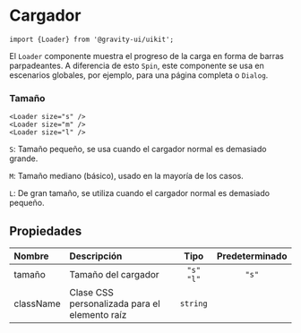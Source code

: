 <!--GITHUB_BLOCK-->

# Cargador

<!--/GITHUB_BLOCK-->

```tsx
import {Loader} from '@gravity-ui/uikit';
```

El `Loader` componente muestra el progreso de la carga en forma de barras parpadeantes. A diferencia de esto `Spin`, este componente se usa en escenarios globales, por ejemplo, para una página completa o `Dialog`.

### Tamaño

<!--LANDING_BLOCK
<ExampleBlock
    code={`
<Loader size="s" />
<Loader size="m" />
<Loader size="l" />
`}
>
    <UIKit.Loader size="s" />
    <UIKit.Loader size="m" />
    <UIKit.Loader size="l" />
</ExampleBlock>
LANDING_BLOCK-->

<!--GITHUB_BLOCK-->

```tsx
<Loader size="s" />
<Loader size="m" />
<Loader size="l" />
```

<!--/GITHUB_BLOCK-->

`S`: Tamaño pequeño, se usa cuando el cargador normal es demasiado grande.

`M`: Tamaño mediano (básico), usado en la mayoría de los casos.

`L`: De gran tamaño, se utiliza cuando el cargador normal es demasiado pequeño.

## Propiedades

| Nombre    | Descripción                                   |    Tipo     | Predeterminado |
| :-------- | :-------------------------------------------- | :---------: | :------------: |
| tamaño    | Tamaño del cargador                           | `"s"` `"l"` |     `"s"`      |
| className | Clase CSS personalizada para el elemento raíz |  `string`   |                |
